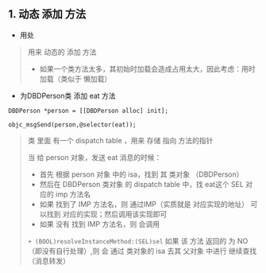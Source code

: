 ## 1. 动态 添加 方法

* 用处

> 用来 动态的 添加 方法
>
> * 如果一个类方法太多，其初始时加载会造成占用太大，因此考虑：用时加载（类似于 懒加载）

* 为DBDPerson类 添加 eat 方法

```
DBDPerson *person = [[DBDPerson alloc] init];
    
objc_msgSend(person,@selector(eat));
```

> 类 里面 有一个 dispatch table ，用来 存储 指向 方法的指针
>
> 当 给 person 对象，发送 eat 消息的时候：
>
> * 首先 根据 person 对象 中的  isa，找到 其 类对象 （DBDPerson）
> * 然后在 DBDPerson 类对象 的 dispatch table 中，找 eat这个 SEL 对应的  imp 方法名
> * 如果 找到了 IMP 方法名，则 通过IMP（实质就是 对应实现的地址） 可以找到 对应的实现；然后调用该实现即可
> * 如果 没有 找到 IMP 方法名，则 会调用
>
> `+ (BOOL)resolveInstanceMethod:(SEL)sel`
> 如果  该 方法 返回的 为 NO（即没有自行处理）,则 会 通过 类对象的 isa 去其 父对象 中进行 继续查找（消息转发）





